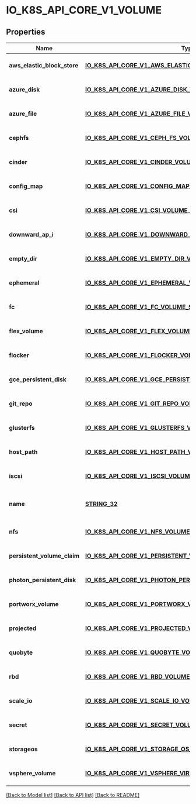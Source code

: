 # IO_K8S_API_CORE_V1_VOLUME

## Properties
Name | Type | Description | Notes
------------ | ------------- | ------------- | -------------
**aws_elastic_block_store** | [**IO_K8S_API_CORE_V1_AWS_ELASTIC_BLOCK_STORE_VOLUME_SOURCE**](io.k8s.api.core.v1.AWSElasticBlockStoreVolumeSource.md) |  | [optional] [default to null]
**azure_disk** | [**IO_K8S_API_CORE_V1_AZURE_DISK_VOLUME_SOURCE**](io.k8s.api.core.v1.AzureDiskVolumeSource.md) |  | [optional] [default to null]
**azure_file** | [**IO_K8S_API_CORE_V1_AZURE_FILE_VOLUME_SOURCE**](io.k8s.api.core.v1.AzureFileVolumeSource.md) |  | [optional] [default to null]
**cephfs** | [**IO_K8S_API_CORE_V1_CEPH_FS_VOLUME_SOURCE**](io.k8s.api.core.v1.CephFSVolumeSource.md) |  | [optional] [default to null]
**cinder** | [**IO_K8S_API_CORE_V1_CINDER_VOLUME_SOURCE**](io.k8s.api.core.v1.CinderVolumeSource.md) |  | [optional] [default to null]
**config_map** | [**IO_K8S_API_CORE_V1_CONFIG_MAP_VOLUME_SOURCE**](io.k8s.api.core.v1.ConfigMapVolumeSource.md) |  | [optional] [default to null]
**csi** | [**IO_K8S_API_CORE_V1_CSI_VOLUME_SOURCE**](io.k8s.api.core.v1.CSIVolumeSource.md) |  | [optional] [default to null]
**downward_ap_i** | [**IO_K8S_API_CORE_V1_DOWNWARD_API_VOLUME_SOURCE**](io.k8s.api.core.v1.DownwardAPIVolumeSource.md) |  | [optional] [default to null]
**empty_dir** | [**IO_K8S_API_CORE_V1_EMPTY_DIR_VOLUME_SOURCE**](io.k8s.api.core.v1.EmptyDirVolumeSource.md) |  | [optional] [default to null]
**ephemeral** | [**IO_K8S_API_CORE_V1_EPHEMERAL_VOLUME_SOURCE**](io.k8s.api.core.v1.EphemeralVolumeSource.md) |  | [optional] [default to null]
**fc** | [**IO_K8S_API_CORE_V1_FC_VOLUME_SOURCE**](io.k8s.api.core.v1.FCVolumeSource.md) |  | [optional] [default to null]
**flex_volume** | [**IO_K8S_API_CORE_V1_FLEX_VOLUME_SOURCE**](io.k8s.api.core.v1.FlexVolumeSource.md) |  | [optional] [default to null]
**flocker** | [**IO_K8S_API_CORE_V1_FLOCKER_VOLUME_SOURCE**](io.k8s.api.core.v1.FlockerVolumeSource.md) |  | [optional] [default to null]
**gce_persistent_disk** | [**IO_K8S_API_CORE_V1_GCE_PERSISTENT_DISK_VOLUME_SOURCE**](io.k8s.api.core.v1.GCEPersistentDiskVolumeSource.md) |  | [optional] [default to null]
**git_repo** | [**IO_K8S_API_CORE_V1_GIT_REPO_VOLUME_SOURCE**](io.k8s.api.core.v1.GitRepoVolumeSource.md) |  | [optional] [default to null]
**glusterfs** | [**IO_K8S_API_CORE_V1_GLUSTERFS_VOLUME_SOURCE**](io.k8s.api.core.v1.GlusterfsVolumeSource.md) |  | [optional] [default to null]
**host_path** | [**IO_K8S_API_CORE_V1_HOST_PATH_VOLUME_SOURCE**](io.k8s.api.core.v1.HostPathVolumeSource.md) |  | [optional] [default to null]
**iscsi** | [**IO_K8S_API_CORE_V1_ISCSI_VOLUME_SOURCE**](io.k8s.api.core.v1.ISCSIVolumeSource.md) |  | [optional] [default to null]
**name** | [**STRING_32**](STRING_32.md) | Volume&#39;s name. Must be a DNS_LABEL and unique within the pod. More info: https://kubernetes.io/docs/concepts/overview/working-with-objects/names/#names | [default to null]
**nfs** | [**IO_K8S_API_CORE_V1_NFS_VOLUME_SOURCE**](io.k8s.api.core.v1.NFSVolumeSource.md) |  | [optional] [default to null]
**persistent_volume_claim** | [**IO_K8S_API_CORE_V1_PERSISTENT_VOLUME_CLAIM_VOLUME_SOURCE**](io.k8s.api.core.v1.PersistentVolumeClaimVolumeSource.md) |  | [optional] [default to null]
**photon_persistent_disk** | [**IO_K8S_API_CORE_V1_PHOTON_PERSISTENT_DISK_VOLUME_SOURCE**](io.k8s.api.core.v1.PhotonPersistentDiskVolumeSource.md) |  | [optional] [default to null]
**portworx_volume** | [**IO_K8S_API_CORE_V1_PORTWORX_VOLUME_SOURCE**](io.k8s.api.core.v1.PortworxVolumeSource.md) |  | [optional] [default to null]
**projected** | [**IO_K8S_API_CORE_V1_PROJECTED_VOLUME_SOURCE**](io.k8s.api.core.v1.ProjectedVolumeSource.md) |  | [optional] [default to null]
**quobyte** | [**IO_K8S_API_CORE_V1_QUOBYTE_VOLUME_SOURCE**](io.k8s.api.core.v1.QuobyteVolumeSource.md) |  | [optional] [default to null]
**rbd** | [**IO_K8S_API_CORE_V1_RBD_VOLUME_SOURCE**](io.k8s.api.core.v1.RBDVolumeSource.md) |  | [optional] [default to null]
**scale_io** | [**IO_K8S_API_CORE_V1_SCALE_IO_VOLUME_SOURCE**](io.k8s.api.core.v1.ScaleIOVolumeSource.md) |  | [optional] [default to null]
**secret** | [**IO_K8S_API_CORE_V1_SECRET_VOLUME_SOURCE**](io.k8s.api.core.v1.SecretVolumeSource.md) |  | [optional] [default to null]
**storageos** | [**IO_K8S_API_CORE_V1_STORAGE_OS_VOLUME_SOURCE**](io.k8s.api.core.v1.StorageOSVolumeSource.md) |  | [optional] [default to null]
**vsphere_volume** | [**IO_K8S_API_CORE_V1_VSPHERE_VIRTUAL_DISK_VOLUME_SOURCE**](io.k8s.api.core.v1.VsphereVirtualDiskVolumeSource.md) |  | [optional] [default to null]

[[Back to Model list]](../README.md#documentation-for-models) [[Back to API list]](../README.md#documentation-for-api-endpoints) [[Back to README]](../README.md)


